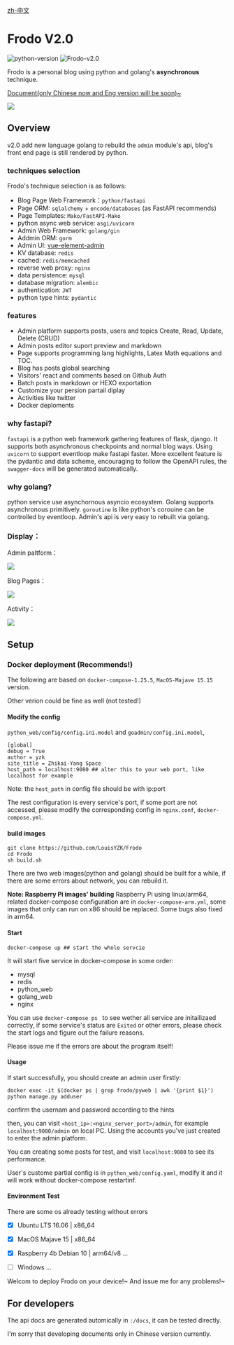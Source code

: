 [zh-中文](./readme_zh.md)

# Frodo V2.0
![python-version](https://img.shields.io/badge/python-3.7-green)
![Frodo-v2.0](https://img.shields.io/badge/tag-v2.0-blue)

Frodo is a personal blog using python and golang's **asynchronous** technique.

[Document(only Chinese now and Eng version will be soon)~](http://zhikai.pro/html/index.html)

![](http://zhikai.pro/static/img/frodo-min.gif)
## Overview

v2.0 add new language golang to rebuild the `admin` module's api, blog's front end page is still rendered by python.

### techniques selection

Frodo's technique selection is as follows:

- Blog Page Web Framework：`python/fastapi`
- Page ORM: `sqlalchemy` + `encode/databases` (as FastAPI recommends)
- Page Templates: `Mako/FastAPI-Mako`
- python async web service: `asgi/uvicorn`
- Admin Web Framework: `golang/gin`
- Addmin ORM: `gorm`
- Admin UI: [vue-element-admin](https://github.com/PanJiaChen/vue-element-admin)
- KV database: `redis`
- cached: `redis/memcached`
- reverse web proxy: `nginx`
- data persistence: `mysql`
- database migration: `alembic`
- authentication: `JWT`
- python type hints: `pydantic`

### features

- Admin platform supports posts, users and topics Create, Read, Update, Delete (CRUD)
- Admin posts editor suport preview and markdown
- Page supports programming lang highlights, Latex Math equations and TOC.
- Blog has posts global searching
- Visitors' react and comments based on Github Auth
- Batch posts in markdown or HEXO exportation
- Customize your persion partail diplay
- Activities like twitter
- Docker deploments

### why fastapi?

`fastapi` is a python web framework gathering features of flask, django. It supports both asynchronous checkpoints and normal blog ways. Using `uvicorn` to support eventloop make fastapi faster. More excellent feature is the pydantic and data scheme, encouraging to follow the OpenAPI rules, the `swagger-docs` will be generated automatically.

### why golang?
python service use asynchornous asyncio ecosystem. Golang supports asynchronous primitively. `goroutine` is like python's corouine can be controlled by eventloop. Admin's api is very easy to rebuilt via golang.

### Display：
Admin paltform：

![](doc/images/admin.png)

Blog Pages：

![](doc/images/index.png)

Activity：

![](doc/images/activity.png)


## Setup

### Docker deployment (Recommends!)
The following are based on `docker-compose-1.25.5`, `MacOS-Majave 15.15` version.

Other verion could be fine as well (not tested!)

#### Modify the config
`python_web/config/config.ini.model` and `goadmin/config.ini.model`,

```
[global]
debug = True
author = yzk
site_title = Zhikai-Yang Space
host_path = localhost:9080 ## alter this to your web port, like localhost for example
```
Note: the `host_path` in config file should be with ip:port


The rest configuration is every service's port, if some port are not accessed, please modify the corresponding config in `nginx.conf`, `docker-compose.yml`.

#### build images

```
git clone https://github.com/LouisYZK/Frodo
cd Frodo
sh build.sh
```
There are two web images(python and golang) should be built for a while, if there are some errors about network, you can rebuild it.

**Note: Raspberry Pi images' building**
Raspberry Pi using linux/arm64, related docker-compose configuration are in `docker-compose-arm.yml`, some images that only can run on x86 should be replaced. Some bugs also fixed in arm64.

#### Start
```
docker-compose up ## start the whole servcie
```

It will start five service in docker-compose in some order:

- mysql
- redis
- python_web
- golang_web
- nginx

You can use `docker-compose ps ` to see wether all service are initailizaed correctly, if some service's status are `Exited` or other errors, please check the start logs and figure out the failure reasons. 

Please issue me if the errors are about the program itself!

#### Usage 
If start successfully, you should create an admin user firstly:

```
docker exec -it $(docker ps | grep frodo/pyweb | awk '{print $1}') python manage.py adduser
```
confirm the usernam and password according to the hints


then, you can visit `<host_ip>:<nginx_server_port>/admin`, for example `localhost:9080/admin` on local PC. Using the accounts you've just created to enter the admin platform.

You can creating some posts for test, and visit `localhost:9080` to see its performance.

User's custome partial config is in `python_web/config.yaml`, modify it and it will work without docker-compose restartinf.


#### Environment Test
There are some os already testing without errors

- [x] Ubuntu LTS 16.06 | x86_64
- [x] MacOS Majave 15 | x86_64
- [x] Raspberry 4b Debian 10 | arm64/v8 ...
- [ ] Windows ...


Welcom to deploy Frodo on your device!~ And issue me for any problems!~



## For developers
The api docs are generated automically in `:/docs`, it can be tested directly. 

I'm sorry that developing documents only in Chinese version currently.


  
